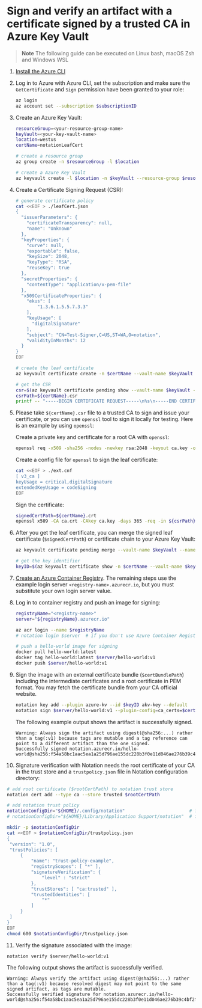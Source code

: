 # Sign and verify an artifact with a certificate signed by a trusted CA in Azure Key Vault
> **Note** The following guide can be executed on Linux bash, macOS Zsh and Windows WSL
1. [Install the Azure CLI](https://learn.microsoft.com/cli/azure/install-azure-cli)
2. Log in to Azure with Azure CLI, set the subscription and make sure the `GetCertificate` and `Sign` permission have been granted to your role:
   ```sh
   az login
   az account set --subscription $subscriptionID
   ```
3. Create an Azure Key Vault:
   ```sh
   resourceGroup=<your-resource-group-name>
   keyVault=<your-key-vault-name>
   location=westus
   certName=notationLeafCert

   # create a resource group
   az group create -n $resourceGroup -l $location
   
   # create a Azure Key Vault
   az keyvault create -l $location -n $keyVault --resource-group $resourceGroup
   ```
4. Create a Certificate Signing Request (CSR):
   ```sh
   # generate certificate policy
   cat <<EOF > ./leafCert.json
   {
     "issuerParameters": {
       "certificateTransparency": null,
       "name": "Unknown"
     },
     "keyProperties": {
       "curve": null,
       "exportable": false,
       "keySize": 2048,
       "keyType": "RSA",
       "reuseKey": true
     },
     "secretProperties": {
       "contentType": "application/x-pem-file"
     },
     "x509CertificateProperties": {
       "ekus": [
           "1.3.6.1.5.5.7.3.3"
       ],
       "keyUsage": [
         "digitalSignature"
       ],
       "subject": "CN=Test-Signer,C=US,ST=WA,O=notation",
       "validityInMonths": 12
     }
   }
   EOF

   # create the leaf certificate
   az keyvault certificate create -n $certName --vault-name $keyVault -p @leafCert.json

   # get the CSR
   csr=$(az keyvault certificate pending show --vault-name $keyVault --name $certName --query 'csr' -o tsv)
   csrPath=${certName}.csr
   printf -- "-----BEGIN CERTIFICATE REQUEST-----\n%s\n-----END CERTIFICATE REQUEST-----\n" $csr > ${csrPath}
   ```
5. Please take `${certName}.csr` file to a trusted CA to sign and issue your certificate, or you can use `openssl` tool to sign it locally for testing. Here is an example by using `openssl`:
   
   Create a private key and certificate for a root CA with `openssl`:
   ```sh
   openssl req -x509 -sha256 -nodes -newkey rsa:2048 -keyout ca.key -out ca.crt -days 365 -subj "/CN=Test CA" -addext "keyUsage=critical,keyCertSign"
   ```
   Create a config file for `openssl` to sign the leaf certificate:
   ```sh
   cat <<EOF > ./ext.cnf
   [ v3_ca ]
   keyUsage = critical,digitalSignature
   extendedKeyUsage = codeSigning
   EOF
   ```
   Sign the certificate:
   ```sh
   signedCertPath=${certName}.crt
   openssl x509 -CA ca.crt -CAkey ca.key -days 365 -req -in ${csrPath} -set_serial 02 -out ${signedCertPath} -extensions v3_ca -extfile ./ext.cnf
   ```

6. After you get the leaf certificate, you can merge the signed leaf certificate (`$signedCertPath`) or certificate chain to your Azure Key Vault:
   ```sh
   az keyvault certificate pending merge --vault-name $keyVault --name $certName --file $signedCertPath

   # get the key identifier
   keyID=$(az keyvault certificate show -n $certName --vault-name $keyVault --query 'kid' -o tsv)
   ```
7. [Create an Azure Container Registry](https://learn.microsoft.com/azure/container-registry/container-registry-get-started-portal?tabs=azure-cli). The remaining steps use the example login server `<registry-name>.azurecr.io`, but you must substitute your own login server value. 
8. Log in to container registry and push an image for signing:
   ```sh
   registryName="<registry-name>"
   server="${registryName}.azurecr.io"
   
   az acr login --name $registryName
   # notation login $server  # if you don't use Azure Container Registry

   # push a hello-world image for signing
   docker pull hello-world:latest
   docker tag hello-world:latest $server/hello-world:v1
   docker push $server/hello-world:v1
   ```
9. Sign the image with an external certificate bundle (`$certBundlePath`) including the intermediate certificates and a root certificate in PEM format. You may fetch the certificate bundle from your CA official website.
   ```sh
   notation key add --plugin azure-kv --id $keyID akv-key --default
   notation sign $server/hello-world:v1 --plugin-config=ca_certs=$certBundlePath
   ```

   The following example output shows the artifact is successfully signed.
   ```
   Warning: Always sign the artifact using digest(@sha256:...) rather than a tag(:v1) because tags are mutable and a tag reference can point to a different artifact than the one signed.
   Successfully signed notation.azurecr.io/hello-world@sha256:f54a58bc1aac5ea1a25d796ae155dc228b3f0e11d046ae276b39c4bf2f13d8c4
   ```
10. Signature verification with Notation needs the root certificate of your CA in the trust store and a `trustpolicy.json` file in Notation configuration directory:
   ```sh
   # add root certificate ($rootCertPath) to notation trust store
   notation cert add --type ca --store trusted $rootCertPath
   
   # add notation trust policy
   notationConfigDir="${HOME}/.config/notation"                        # for Linux and WSL
   # notationConfigDir="${HOME}/Library/Application Support/notation"  # for macOS

   mkdir -p $notationConfigDir
   cat <<EOF > $notationConfigDir/trustpolicy.json
   {
    "version": "1.0",
    "trustPolicies": [
        {
            "name": "trust-policy-example",
            "registryScopes": [ "*" ],
            "signatureVerification": {
                "level" : "strict" 
            },
            "trustStores": [ "ca:trusted" ],
            "trustedIdentities": [
                "*"
            ]
        }
    ]
   }
   EOF
   chmod 600 $notationConfigDir/trustpolicy.json
   ```
11. Verify the signature associated with the image:
   ```
   notation verify $server/hello-world:v1
   ```
   The following output shows the artifact is successfully verified.
   ```
   Warning: Always verify the artifact using digest(@sha256:...) rather than a tag(:v1) because resolved digest may not point to the same signed artifact, as tags are mutable.
   Successfully verified signature for notation.azurecr.io/hello-world@sha256:f54a58bc1aac5ea1a25d796ae155dc228b3f0e11d046ae276b39c4bf2f13d8c4
   ```
